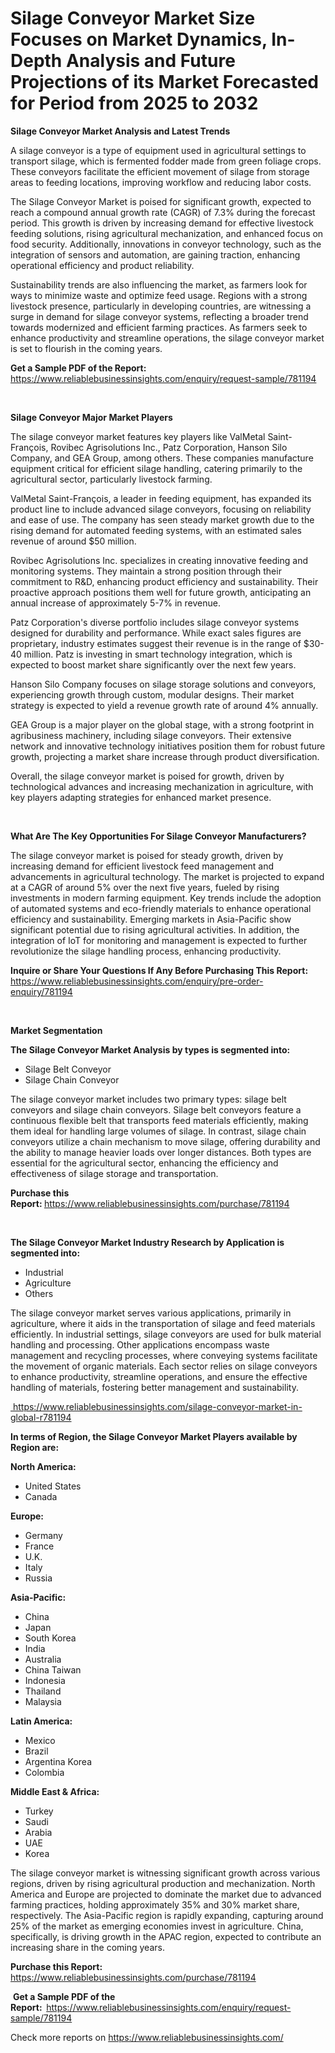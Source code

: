 <p><h1>Silage Conveyor Market Size Focuses on Market Dynamics, In-Depth Analysis and Future Projections of its Market Forecasted for Period from 2025 to 2032</h1></p><p><strong>Silage Conveyor Market Analysis and Latest Trends</strong></p>
<p><p>A silage conveyor is a type of equipment used in agricultural settings to transport silage, which is fermented fodder made from green foliage crops. These conveyors facilitate the efficient movement of silage from storage areas to feeding locations, improving workflow and reducing labor costs. </p><p>The Silage Conveyor Market is poised for significant growth, expected to reach a compound annual growth rate (CAGR) of 7.3% during the forecast period. This growth is driven by increasing demand for effective livestock feeding solutions, rising agricultural mechanization, and enhanced focus on food security. Additionally, innovations in conveyor technology, such as the integration of sensors and automation, are gaining traction, enhancing operational efficiency and product reliability. </p><p>Sustainability trends are also influencing the market, as farmers look for ways to minimize waste and optimize feed usage. Regions with a strong livestock presence, particularly in developing countries, are witnessing a surge in demand for silage conveyor systems, reflecting a broader trend towards modernized and efficient farming practices. As farmers seek to enhance productivity and streamline operations, the silage conveyor market is set to flourish in the coming years.</p></p>
<p><strong>Get a Sample PDF of the Report:&nbsp;</strong> <a href="https://www.reliablebusinessinsights.com/enquiry/request-sample/781194?utm_campaign=3043&utm_medium=2&utm_source=Github&utm_content=ia&utm_term=26032025&utm_id=silage-conveyor">https://www.reliablebusinessinsights.com/enquiry/request-sample/781194</a></p>
<p>&nbsp;</p>
<p><strong>Silage Conveyor Major Market Players</strong></p>
<p><p>The silage conveyor market features key players like ValMetal Saint-François, Rovibec Agrisolutions Inc., Patz Corporation, Hanson Silo Company, and GEA Group, among others. These companies manufacture equipment critical for efficient silage handling, catering primarily to the agricultural sector, particularly livestock farming.</p><p>ValMetal Saint-François, a leader in feeding equipment, has expanded its product line to include advanced silage conveyors, focusing on reliability and ease of use. The company has seen steady market growth due to the rising demand for automated feeding systems, with an estimated sales revenue of around $50 million.</p><p>Rovibec Agrisolutions Inc. specializes in creating innovative feeding and monitoring systems. They maintain a strong position through their commitment to R&D, enhancing product efficiency and sustainability. Their proactive approach positions them well for future growth, anticipating an annual increase of approximately 5-7% in revenue.</p><p>Patz Corporation's diverse portfolio includes silage conveyor systems designed for durability and performance. While exact sales figures are proprietary, industry estimates suggest their revenue is in the range of $30-40 million. Patz is investing in smart technology integration, which is expected to boost market share significantly over the next few years.</p><p>Hanson Silo Company focuses on silage storage solutions and conveyors, experiencing growth through custom, modular designs. Their market strategy is expected to yield a revenue growth rate of around 4% annually.</p><p>GEA Group is a major player on the global stage, with a strong footprint in agribusiness machinery, including silage conveyors. Their extensive network and innovative technology initiatives position them for robust future growth, projecting a market share increase through product diversification.</p><p>Overall, the silage conveyor market is poised for growth, driven by technological advances and increasing mechanization in agriculture, with key players adapting strategies for enhanced market presence.</p></p>
<p>&nbsp;</p>
<p><strong>What Are The Key Opportunities For Silage Conveyor Manufacturers?</strong></p>
<p><p>The silage conveyor market is poised for steady growth, driven by increasing demand for efficient livestock feed management and advancements in agricultural technology. The market is projected to expand at a CAGR of around 5% over the next five years, fueled by rising investments in modern farming equipment. Key trends include the adoption of automated systems and eco-friendly materials to enhance operational efficiency and sustainability. Emerging markets in Asia-Pacific show significant potential due to rising agricultural activities. In addition, the integration of IoT for monitoring and management is expected to further revolutionize the silage handling process, enhancing productivity.</p></p>
<p><strong>Inquire or Share Your Questions If Any Before Purchasing This Report:</strong> <a href="https://www.reliablebusinessinsights.com/enquiry/pre-order-enquiry/781194?utm_campaign=3043&utm_medium=2&utm_source=Github&utm_content=ia&utm_term=26032025&utm_id=silage-conveyor">https://www.reliablebusinessinsights.com/enquiry/pre-order-enquiry/781194</a></p>
<p>&nbsp;</p>
<p><strong>Market Segmentation</strong></p>
<p><strong>The Silage Conveyor Market Analysis by types is segmented into:</strong></p>
<p><ul><li>Silage Belt Conveyor</li><li>Silage Chain Conveyor</li></ul></p>
<p><p>The silage conveyor market includes two primary types: silage belt conveyors and silage chain conveyors. Silage belt conveyors feature a continuous flexible belt that transports feed materials efficiently, making them ideal for handling large volumes of silage. In contrast, silage chain conveyors utilize a chain mechanism to move silage, offering durability and the ability to manage heavier loads over longer distances. Both types are essential for the agricultural sector, enhancing the efficiency and effectiveness of silage storage and transportation.</p></p>
<p><strong>Purchase this Report:&nbsp;</strong><a href="https://www.reliablebusinessinsights.com/purchase/781194?utm_campaign=3043&utm_medium=2&utm_source=Github&utm_content=ia&utm_term=26032025&utm_id=silage-conveyor">https://www.reliablebusinessinsights.com/purchase/781194</a></p>
<p>&nbsp;</p>
<p><strong>The Silage Conveyor Market Industry Research by Application is segmented into:</strong></p>
<p><ul><li>Industrial</li><li>Agriculture</li><li>Others</li></ul></p>
<p><p>The silage conveyor market serves various applications, primarily in agriculture, where it aids in the transportation of silage and feed materials efficiently. In industrial settings, silage conveyors are used for bulk material handling and processing. Other applications encompass waste management and recycling processes, where conveying systems facilitate the movement of organic materials. Each sector relies on silage conveyors to enhance productivity, streamline operations, and ensure the effective handling of materials, fostering better management and sustainability.</p></p>
<p><a href="https://www.reliablebusinessinsights.com/silage-conveyor-market-in-global-r781194?utm_campaign=3043&utm_medium=2&utm_source=Github&utm_content=ia&utm_term=26032025&utm_id=silage-conveyor">&nbsp;https://www.reliablebusinessinsights.com/silage-conveyor-market-in-global-r781194</a></p>
<p><strong>In terms of Region, the Silage Conveyor Market Players available by Region are:</strong></p>
<p>
    <p> <strong> North America: </strong>
        <ul>
            <li>United States</li>
            <li>Canada</li>
        </ul>
        </p> 
    <p> <strong> Europe: </strong>
        <ul>
            <li>Germany</li>
            <li>France</li>
            <li>U.K.</li>
            <li>Italy</li>
            <li>Russia</li>
        </ul>
        </p> 
    <p> <strong> Asia-Pacific: </strong>
        <ul>
            <li>China</li>
            <li>Japan</li>
            <li>South Korea</li>
            <li>India</li>
            <li>Australia</li>
            <li>China Taiwan</li>
            <li>Indonesia</li>
            <li>Thailand</li>
            <li>Malaysia</li>
        </ul>
        </p> 
    <p> <strong> Latin America: </strong>
        <ul>
            <li>Mexico</li>
            <li>Brazil</li>
            <li>Argentina Korea</li>
            <li>Colombia</li>
        </ul>
        </p> 
    <p> <strong> Middle East & Africa: </strong>
        <ul>
            <li>Turkey</li>
            <li>Saudi</li>
            <li>Arabia</li>
            <li>UAE</li>
            <li>Korea</li>
        </ul>
    </p>
    </p>
<p><p>The silage conveyor market is witnessing significant growth across various regions, driven by rising agricultural production and mechanization. North America and Europe are projected to dominate the market due to advanced farming practices, holding approximately 35% and 30% market share, respectively. The Asia-Pacific region is rapidly expanding, capturing around 25% of the market as emerging economies invest in agriculture. China, specifically, is driving growth in the APAC region, expected to contribute an increasing share in the coming years.</p></p>
<p><strong>Purchase this Report: </strong><a href="https://www.reliablebusinessinsights.com/purchase/781194?utm_campaign=3043&utm_medium=2&utm_source=Github&utm_content=ia&utm_term=26032025&utm_id=silage-conveyor">https://www.reliablebusinessinsights.com/purchase/781194</a></p>
<p>&nbsp;<strong>Get a Sample PDF of the Report:&nbsp;&nbsp;</strong><a href="https://www.reliablebusinessinsights.com/enquiry/request-sample/781194?utm_campaign=3043&utm_medium=2&utm_source=Github&utm_content=ia&utm_term=26032025&utm_id=silage-conveyor">https://www.reliablebusinessinsights.com/enquiry/request-sample/781194</a></p>
<p><strong></strong></p>
<p>Check more reports on <a href="https://www.reliablebusinessinsights.com/?utm_campaign=3043&utm_medium=2&utm_source=Github&utm_content=ia&utm_term=26032025&utm_id=silage-conveyor">https://www.reliablebusinessinsights.com/</a></p>